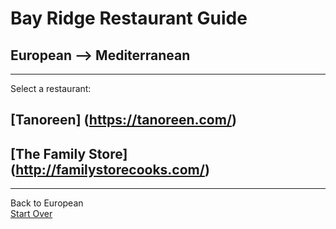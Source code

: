 # Bay Ridge Restaurant Guide
## European --> Mediterranean
---
Select a restaurant:
## [Tanoreen] (https://tanoreen.com/)
## [The Family Store] (http://familystorecooks.com/)

---
Back to European  
[Start Over](../home.md)